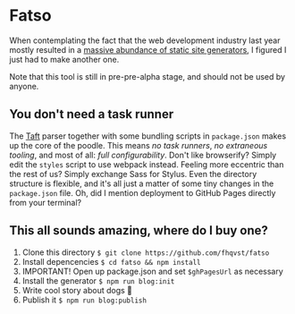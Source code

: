 # Fatso
When contemplating the fact that the web development industry last year mostly resulted in a [massive abundance of static site generators](http://www.staticgen.com/), I figured I just had to make another one.

Note that this tool is still in pre-pre-alpha stage, and should not be used by anyone.

## You don't need a task runner
The [Taft](https://github.com/fitnr/taft) parser together with some bundling scripts in `package.json` makes up the core of the poodle. This means *no task runners*, *no extraneous tooling*, and most of all: *full configurability*. Don't like browserify? Simply edit the `styles` script to use webpack instead. Feeling more eccentric than the rest of us? Simply exchange Sass for Stylus. Even the directory structure is flexible, and it's all just a matter of some tiny changes in the `package.json` file. Oh, did I mention deployment to GitHub Pages directly from your terminal?

## This all sounds amazing, where do I buy one?
1. Clone this directory `$ git clone https://github.com/fhqvst/fatso`
2. Install depencencies `$ cd fatso && npm install`
3. IMPORTANT! Open up package.json and set `$ghPagesUrl` as necessary
4. Install the generator `$ npm run blog:init`
5. Write cool story about dogs 🐑
6. Publish it `$ npm run blog:publish`
